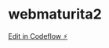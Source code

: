 # webmaturita2

[Edit in Codeflow ⚡️](https://stackblitz.com/~/github.com/StronglyHoldTV/webmaturita2)